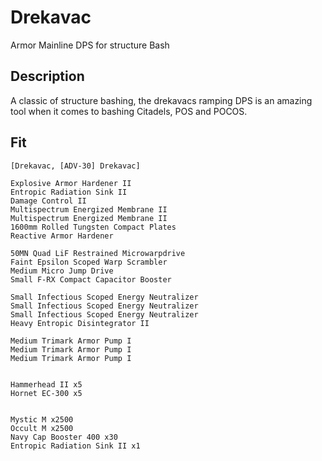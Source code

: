 # Drekavac

Armor Mainline DPS for structure Bash

## Description

A classic of structure bashing, the drekavacs ramping DPS is an amazing tool
when it comes to bashing Citadels, POS and POCOS.

## Fit

```
[Drekavac, [ADV-30] Drekavac]

Explosive Armor Hardener II
Entropic Radiation Sink II
Damage Control II
Multispectrum Energized Membrane II
Multispectrum Energized Membrane II
1600mm Rolled Tungsten Compact Plates
Reactive Armor Hardener

50MN Quad LiF Restrained Microwarpdrive
Faint Epsilon Scoped Warp Scrambler
Medium Micro Jump Drive
Small F-RX Compact Capacitor Booster

Small Infectious Scoped Energy Neutralizer
Small Infectious Scoped Energy Neutralizer
Small Infectious Scoped Energy Neutralizer
Heavy Entropic Disintegrator II

Medium Trimark Armor Pump I
Medium Trimark Armor Pump I
Medium Trimark Armor Pump I


Hammerhead II x5
Hornet EC-300 x5


Mystic M x2500
Occult M x2500
Navy Cap Booster 400 x30
Entropic Radiation Sink II x1
```